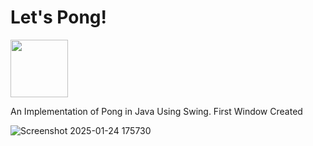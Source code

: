 # Let's Pong!

<img src="https://cdn.jsdelivr.net/gh/devicons/devicon@latest/icons/java/java-original-wordmark.svg" width=92 height=92/>
          
An Implementation of Pong in Java Using Swing.
First Window Created 

![Screenshot 2025-01-24 175730](https://github.com/user-attachments/assets/64ae1e2a-b7fa-433e-af49-4186c1425726)


